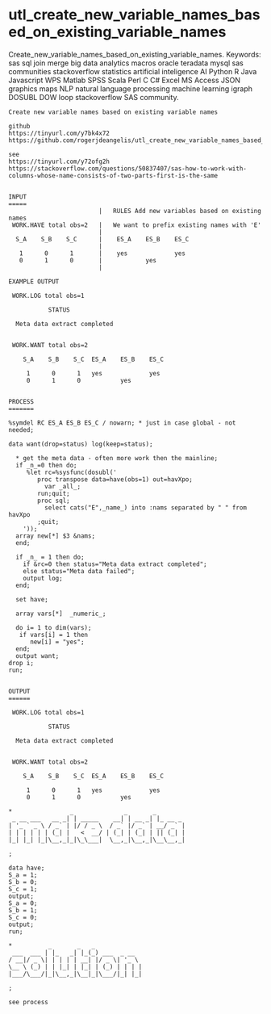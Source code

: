 # utl_create_new_variable_names_based_on_existing_variable_names
Create_new_variable_names_based_on_existing_variable_names.  Keywords: sas sql join merge big data analytics macros oracle teradata mysql sas communities stackoverflow statistics artificial inteligence AI Python R Java Javascript WPS Matlab SPSS Scala Perl C C# Excel MS Access JSON graphics maps NLP natural language processing machine learning igraph DOSUBL DOW loop stackoverflow SAS community.

    Create new variable names based on existing variable names

    github
    https://tinyurl.com/y7bk4x72
    https://github.com/rogerjdeangelis/utl_create_new_variable_names_based_on_existing_variable_names

    see
    https://tinyurl.com/y72ofg2h
    https://stackoverflow.com/questions/50837407/sas-how-to-work-with-columns-whose-name-consists-of-two-parts-first-is-the-same


    INPUT
    =====
                             |   RULES Add new variables based on existing names
     WORK.HAVE total obs=2   |   We want to prefix existing names with 'E'
                             |
      S_A    S_B    S_C      |    ES_A    ES_B    ES_C
                             |
       1      0      1       |    yes             yes
       0      1      0       |            yes
                             |

    EXAMPLE OUTPUT

     WORK.LOG total obs=1

               STATUS

      Meta data extract completed


     WORK.WANT total obs=2

        S_A    S_B    S_C  ES_A    ES_B    ES_C

         1      0      1   yes             yes
         0      1      0           yes


    PROCESS
    =======

    %symdel RC ES_A ES_B ES_C / nowarn; * just in case global - not needed;

    data want(drop=status) log(keep=status);

      * get the meta data - often more work then the mainline;
      if _n_=0 then do;
         %let rc=%sysfunc(dosubl('
            proc transpose data=have(obs=1) out=havXpo;
              var _all_;
            run;quit;
            proc sql;
              select cats("E",_name_) into :nams separated by " " from havXpo
            ;quit;
        '));
      array new[*] $3 &nams;
      end;

      if _n_ = 1 then do;
        if &rc=0 then status="Meta data extract completed";
        else status="Meta data failed";
        output log;
      end;

      set have;

      array vars[*]  _numeric_;

      do i= 1 to dim(vars);
       if vars[i] = 1 then
          new[i] = "yes";
      end;
      output want;
    drop i;
    run;


    OUTPUT
    ======

     WORK.LOG total obs=1

               STATUS

      Meta data extract completed


     WORK.WANT total obs=2

        S_A    S_B    S_C  ES_A    ES_B    ES_C

         1      0      1   yes             yes
         0      1      0           yes

    *                _              _       _
     _ __ ___   __ _| | _____    __| | __ _| |_ __ _
    | '_ ` _ \ / _` | |/ / _ \  / _` |/ _` | __/ _` |
    | | | | | | (_| |   <  __/ | (_| | (_| | || (_| |
    |_| |_| |_|\__,_|_|\_\___|  \__,_|\__,_|\__\__,_|

    ;

    data have;
    S_a = 1;
    S_b = 0;
    S_c = 1;
    output;
    S_a = 0;
    S_b = 1;
    S_c = 0;
    output;
    run;

    *          _       _   _
     ___  ___ | |_   _| |_(_) ___  _ __
    / __|/ _ \| | | | | __| |/ _ \| '_ \
    \__ \ (_) | | |_| | |_| | (_) | | | |
    |___/\___/|_|\__,_|\__|_|\___/|_| |_|

    ;

    see process


